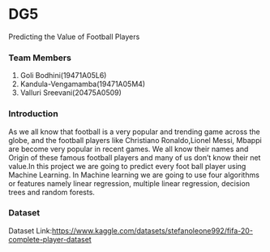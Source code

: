 # DG5
Predicting the Value of Football Players 

### Team Members 
1. Goli Bodhini(19471A05L6)
2. Kandula-Vengamamba(19471A05M4)
3. Valluri Sreevani(20475A0509)

### Introduction
As we all know that football is a very popular and trending game across the globe, and the football players like Christiano Ronaldo,Lionel Messi, Mbappi are become very popular in recent games. We all know their names and Origin of these famous football players and many of us don’t know their net value.In this project we are going to predict every foot ball player using Machine Learning. In Machine learning we are going to use four algorithms or features namely linear regression, multiple linear regression, decision trees and random forests.

### Dataset
Dataset Link:https://www.kaggle.com/datasets/stefanoleone992/fifa-20-complete-player-dataset
